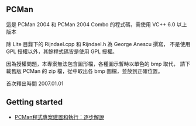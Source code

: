 PCMan
---
這是 PCMan 2004 和 PCMan 2004 Combo 的程式碼，需使用 VC++ 6.0 以上版本

除 Lite 目錄下的 Rijndael.cpp 和 Rijndael.h 為 George Anescu 撰寫，
不是使用 GPL 授權以外，其餘程式碼皆是使用 GPL 授權。

因為授權問題，本專案無法包含圖形檔，各種圖示暫時以單色的 bmp 取代，
請下載舊版 PCMan 的 zip 檔，從中取出各 bmp 圖檔，並放到正確位置。

首次釋出時間 2007.01.01

Getting started
---
   * [PCMan程式專案建置和執行：逐步解說](https://github.com/name2name2/pcman-windows/wiki/PCMan%E7%A8%8B%E5%BC%8F%E5%B0%88%E6%A1%88%E5%BB%BA%E7%BD%AE%E5%92%8C%E5%9F%B7%E8%A1%8C%EF%BC%9A%E9%80%90%E6%AD%A5%E8%A7%A3%E8%AA%AA)
